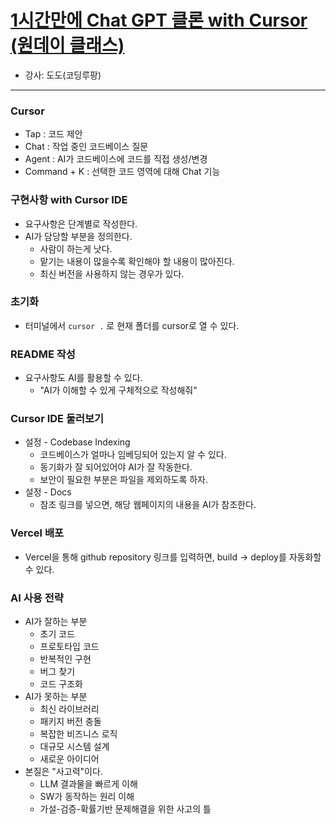 # [1시간만에 Chat GPT 클론 with Cursor (원데이 클래스)](https://www.inflearn.com/course/1%EC%8B%9C%EA%B0%84-chatgpt-%ED%81%B4%EB%A1%A0-cursor)
- 강사: 도도(코딩루팡)
---
### Cursor
- Tap : 코드 제안
- Chat : 작업 중인 코드베이스 질문
- Agent : AI가 코드베이스에 코드를 직접 생성/변경
- Command + K : 선택한 코드 영역에 대해 Chat 기능

### 구현사항 with Cursor IDE
- 요구사항은 단계별로 작성한다.
- AI가 담당할 부분을 정의한다.
  - 사람이 하는게 낫다.
  - 맡기는 내용이 많을수록 확인해야 할 내용이 많아진다.
  - 최신 버전을 사용하지 않는 경우가 있다.

### 초기화
- 터미널에서 `cursor .` 로 현재 폴더를 cursor로 열 수 있다.

### README 작성
- 요구사항도 AI를 활용할 수 있다.
  - "AI가 이해할 수 있게 구체적으로 작성해줘"

### Cursor IDE 둘러보기
- 설정 - Codebase Indexing
  - 코드베이스가 얼마나 임베딩되어 있는지 알 수 있다.
  - 동기화가 잘 되어있어야 AI가 잘 작동한다.
  - 보안이 필요한 부분은 파일을 제외하도록 하자.
- 설정 - Docs
  - 참조 링크를 넣으면, 해당 웹페이지의 내용을 AI가 참조한다.

### Vercel 배포
- Vercel을 통해 github repository 링크를 입력하면, build -> deploy를 자동화할 수 있다.

### AI 사용 전략
- AI가 잘하는 부분
  - 초기 코드
  - 프로토타입 코드
  - 반복적인 구현
  - 버그 찾기
  - 코드 구조화
- AI가 못하는 부분
  - 최신 라이브러리
  - 패키지 버전 충돌
  - 복잡한 비즈니스 로직
  - 대규모 시스템 설계
  - 새로운 아이디어
- 본질은 "사고력"이다.
  - LLM 결과물을 빠르게 이해
  - SW가 동작하는 원리 이해
  - 가설-검증-확률기반 문제해결을 위한 사고의 틀
